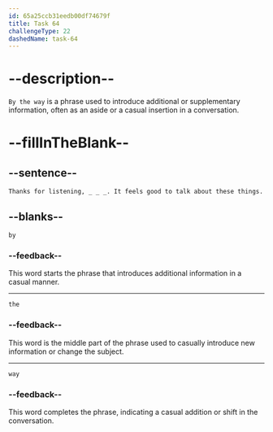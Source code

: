 ```yaml
---
id: 65a25ccb31eedb00df74679f
title: Task 64
challengeType: 22
dashedName: task-64
---
```


<!--
AUDIO REFERENCE: 
Tom: Thanks for listening, by the way. It feels good to talk about these things.
-->

# --description--

`By the way` is a phrase used to introduce additional or supplementary information, often as an aside or a casual insertion in a conversation.

# --fillInTheBlank--

## --sentence--

`Thanks for listening, _ _ _. It feels good to talk about these things.`

## --blanks--

`by`

### --feedback--

This word starts the phrase that introduces additional information in a casual manner.

---

`the`

### --feedback--

This word is the middle part of the phrase used to casually introduce new information or change the subject.

---

`way`

### --feedback--

This word completes the phrase, indicating a casual addition or shift in the conversation.

